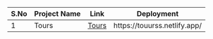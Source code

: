 <table>
    <thead>
      <tr>
        <th>S.No</th>
        <th>Project Name</th>
        <th>Link</th>
        <th>Deployment</th>
      </tr>
    </thead>
    <tbody>
      <tr>
        <td>1</td>
        <td>Tours</td>
        <td><a href = "/main/1-Tours">Tours</a></td>
        <td>https://touurss.netlify.app/</td>
      </tr>
    </tbody>
  </table>
